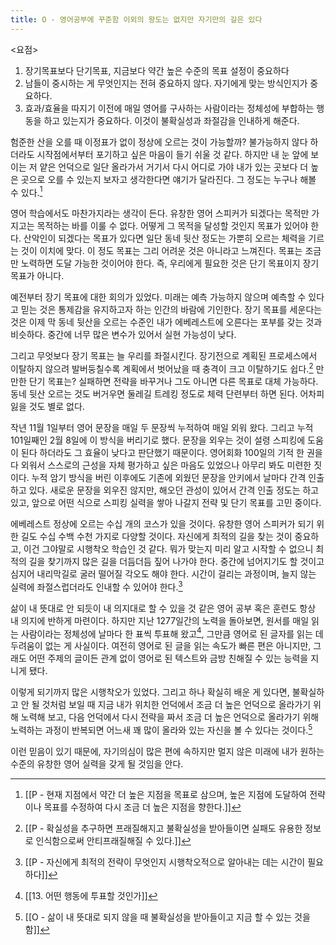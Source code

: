 ```yaml
---
title: O - 영어공부에 꾸준함 이외의 왕도는 없지만 자기만의 길은 있다
---
```


<요점>
1. 장기목표보다 단기목표, 지금보다 약간 높은 수준의 목표 설정이 중요하다
2. 남들이 중시하는 게 무엇인지는 전혀 중요하지 않다. 자기에게 맞는 방식인지가 중요하다.
3. 효과/효율을 따지기 이전에 매일 영어를 구사하는 사람이라는 정체성에 부합하는 행동을 하고 있는지가 중요하다. 이것이 불확실성과 좌절감을 인내하게 해준다.

험준한 산을 오를 때 이정표가 없이 정상에 오르는 것이 가능할까? 불가능하지 않다 하더라도 시작점에서부터 포기하고 싶은 마음이 들기 쉬울 것 같다. 하지만 내 눈 앞에 보이는 저 얕은 언덕으로 일단 올라가서 거기서 다시 어디로 가야 내가 있는 곳보다 더 높은 곳으로 오를 수 있는지 보자고 생각한다면 얘기가 달라진다. 그 정도는 누구나 해볼 수 있다.[^1]

영어 학습에서도 마찬가지라는 생각이 든다. 유창한 영어 스피커가 되겠다는 목적만 가지고는 목적하는 바를 이룰 수 없다. 어떻게 그 목적을 달성할 것인지 목표가 있어야 한다. 산악인이 되겠다는 목표가 있다면 일단 동네 뒷산 정도는 가뿐히 오르는 체력을 기르는 것이 이치에 맞다. 이 정도 목표는 그리 어려운 것은 아니라고 느껴진다. 목표는 조금만 노력하면 도달 가능한 것이어야 한다. 즉, 우리에게 필요한 것은 단기 목표이지 장기 목표가 아니다.

예전부터 장기 목표에 대한 회의가 있었다. 미래는 예측 가능하지 않으며 예측할 수 있다고 믿는 것은 통제감을 유지하고자 하는 인간의 바람에 기인한다. 장기 목표를 세운다는 것은 이제 막 동네 뒷산을 오르는 수준인 내가 에베레스트에 오른다는 포부를 갖는 것과 비슷하다. 중간에 너무 많은 변수가 있어서 실현 가능성이 낮다. 

그리고 무엇보다 장기 목표는 늘 우리를 좌절시킨다. 장기전으로 계획된 프로세스에서 이탈하지 않으려 발버둥칠수록 계획에서 벗어났을 때 충격이 크고 이탈하기도 쉽다.[^2] 만만한 단기 목표는? 실패하면 전략을 바꾸거나 그도 아니면 다른 목표로 대체 가능하다. 동네 뒷산 오르는 것도 버거우면 둘레길 트레킹 정도로 체력 단련부터 하면 된다. 어차피 잃을 것도 별로 없다.

작년 11월 1일부터 영어 문장을 매일 두 문장씩 누적하여 매일 외워 왔다. 그리고 누적 101일째인 2월 8일에 이 방식을 버리기로 했다. 문장을 외우는 것이 설령 스피킹에 도움이 된다 하더라도 그 효율이 낮다고 판단했기 때문이다. 영어회화 100일의 기적 한 권을 다 외워서 스스로의 근성을 자체 평가하고 싶은 마음도 있었으나 아무리 봐도 미련한 짓이다. 누적 암기 방식을 버린 이후에도 기존에 외웠던 문장을 안키에서 날마다 간격 인출하고 있다. 새로운 문장을 외우진 않지만, 해오던 관성이 있어서 간격 인출 정도는 하고 있고, 앞으로 어떤 식으로 스피킹 실력을 쌓아 나갈지 전략 및 단기 목표를 고민 중이다.

에베레스트 정상에 오르는 수십 개의 코스가 있을 것이다. 유창한 영어 스피커가 되기 위한 길도 수십 수백 수천 가지로 다양할 것이다. 자신에게 최적의 길을 찾는 것이 중요하고, 이건 그야말로 시행착오 학습인 것 같다. 뭐가 맞는지 미리 알고 시작할 수 없으니 최적의 길을 찾기까지 많은 길을 더듬더듬 짚어 나가야 한다. 중간에 넘어지기도 할 것이고 심지어 내리막길로 굴러 떨어질 각오도 해야 한다. 시간이 걸리는 과정이며, 늘지 않는 실력에 좌절스럽더라도 인내할 수 있어야 한다.[^3]

삶이 내 뜻대로 안 되듯이 내 의지대로 할 수 있을 것 같은 영어 공부 혹은 훈련도 항상 내 의지에 반하게 마련이다. 하지만 지난 1277일간의 노력을 돌아보면, 원서를 매일 읽는 사람이라는 정체성에 날마다 한 표씩 투표해 왔고[^4], 그만큼 영어로 된 글자를 읽는 데 두려움이 없는 게 사실이다. 여전히 영어로 된 글을 읽는 속도가 빠른 편은 아니지만, 그래도 어떤 주제의 글이든 관계 없이 영어로 된 텍스트와 금방 친해질 수 있는 능력을 지니게 됐다. 

이렇게 되기까지 많은 시행착오가 있었다. 그리고 하나 확실히 배운 게 있다면, 불확실하고 안 될 것처럼 보일 때 지금 내가 위치한 언덕에서 조금 더 높은 언덕으로 올라가기 위해 노력해 보고, 다음 언덕에서 다시 전략을 짜서 조금 더 높은 언덕으로 올라가기 위해 노력하는 과정이 반복되면 어느새 꽤 많이 올라와 있는 자신을 볼 수 있다는 것이다.[^5]

이런 믿음이 있기 때문에, 자기의심이 많은 편에 속하지만 멀지 않은 미래에 내가 원하는 수준의 유창한 영어 실력을 갖게 될 것임을 안다. 

[^1]:[[P -  현재 지점에서 약간 더 높은 지점을 목표로 삼으며, 높은 지점에 도달하여 전략이나 목표를 수정하여 다시 조금 더 높은 지점을 향한다.]]
[^2]:[[P - 확실성을 추구하면 프래질해지고 불확실성을 받아들이면 실패도 유용한 정보로 인식함으로써 안티프래질해질 수 있다.]]
[^3]:[[P -  자신에게 최적의 전략이 무엇인지 시행착오적으로 알아내는 데는 시간이 필요하다]]
[^4]:[[13. 어떤 행동에 투표할 것인가]]
[^5]:[[O - 삶이 내 뜻대로 되지 않을 때 불확실성을 받아들이고 지금 할 수 있는 것을 함]]

